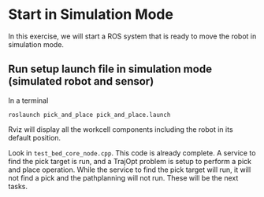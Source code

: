 # Start in Simulation Mode
In this exercise, we will start a ROS system that is ready to move the robot in simulation mode.

## Run setup launch file in simulation mode (simulated robot and sensor)

In a terminal
```
roslaunch pick_and_place pick_and_place.launch
```

Rviz will display all the workcell components including the robot in its default position. 

Look in ```test_bed_core_node.cpp```. This code is already complete. A service to find the pick target is run, and a TrajOpt problem is setup to perform a pick and place operation. While the service to find the pick target will run, it will not find a pick and the pathplanning will not run. These will be the next tasks.


